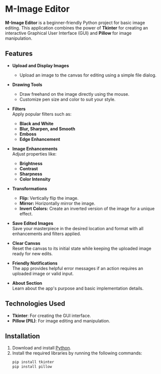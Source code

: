 # M-Image Editor  

**M-Image Editor** is a beginner-friendly Python project for basic image editing. This application combines the power of **Tkinter** for creating an interactive Graphical User Interface (GUI) and **Pillow** for image manipulation.  

## Features  
- **Upload and Display Images**  
  - Upload an image to the canvas for editing using a simple file dialog.  

- **Drawing Tools**  
  - Draw freehand on the image directly using the mouse.  
  - Customize pen size and color to suit your style.  

- **Filters**  
  Apply popular filters such as:  
  - **Black and White**  
  - **Blur, Sharpen, and Smooth**  
  - **Emboss**  
  - **Edge Enhancement**  

- **Image Enhancements**  
  Adjust properties like:  
  - **Brightness**  
  - **Contrast**  
  - **Sharpness**  
  - **Color Intensity**  

- **Transformations**  
  - **Flip:** Vertically flip the image.  
  - **Mirror:** Horizontally mirror the image.  
  - **Invert Colors:** Create an inverted version of the image for a unique effect.  

- **Save Edited Images**  
  Save your masterpiece in the desired location and format with all enhancements and filters applied.  

- **Clear Canvas**  
  Reset the canvas to its initial state while keeping the uploaded image ready for new edits.  

- **Friendly Notifications**  
  The app provides helpful error messages if an action requires an uploaded image or valid input.  

- **About Section**  
  Learn about the app's purpose and basic implementation details.  

## Technologies Used  
- **Tkinter**: For creating the GUI interface.  
- **Pillow (PIL)**: For image editing and manipulation.  

## Installation  
1. Download and install [Python](https://www.python.org/downloads/).  
2. Install the required libraries by running the following commands:  
   ```bash
   pip install tkinter  
   pip install pillow  
